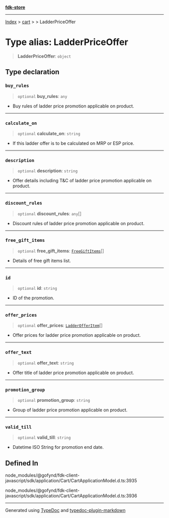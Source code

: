 [**fdk-store**](../../../README.md)
***

[Index](../../../API.md) > [cart](../../README.md) > [<internal>](../README.md) > LadderPriceOffer

# Type alias: LadderPriceOffer

> **LadderPriceOffer**: `object`

## Type declaration

### `buy_rules`

> `optional` **buy\_rules**: `any`

- Buy rules of ladder price promotion
applicable on product.

***

### `calculate_on`

> `optional` **calculate\_on**: `string`

- If this ladder offer is to be calculated
on MRP or ESP price.

***

### `description`

> `optional` **description**: `string`

- Offer details including T&C of ladder
price promotion applicable on product.

***

### `discount_rules`

> `optional` **discount\_rules**: `any`[]

- Discount rules of ladder price
promotion applicable on product.

***

### `free_gift_items`

> `optional` **free\_gift\_items**: [`FreeGiftItems`](type-alias.FreeGiftItems.md)[]

- Details of free gift items list.

***

### `id`

> `optional` **id**: `string`

- ID of the promotion.

***

### `offer_prices`

> `optional` **offer\_prices**: [`LadderOfferItem`](type-alias.LadderOfferItem.md)[]

- Offer prices for ladder price
promotion applicable on product.

***

### `offer_text`

> `optional` **offer\_text**: `string`

- Offer title of ladder price promotion
applicable on product.

***

### `promotion_group`

> `optional` **promotion\_group**: `string`

- Group of ladder price promotion
applicable on product.

***

### `valid_till`

> `optional` **valid\_till**: `string`

- Datetime ISO String for promotion end date.

## Defined In

node\_modules/@gofynd/fdk-client-javascript/sdk/application/Cart/CartApplicationModel.d.ts:3935

node\_modules/@gofynd/fdk-client-javascript/sdk/application/Cart/CartApplicationModel.d.ts:3936

***
Generated using [TypeDoc](https://typedoc.org/) and [typedoc-plugin-markdown](https://www.npmjs.com/package/typedoc-plugin-markdown)
